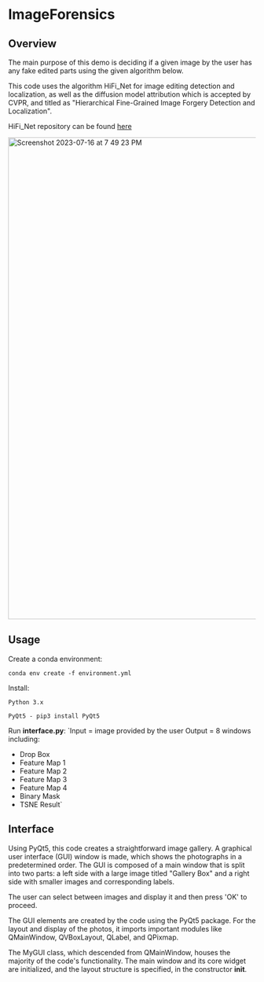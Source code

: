 # ImageForensics

## Overview
The main purpose of this demo is deciding if a given image by the user has any fake edited parts using the given algorithm below.

This code uses the algorithm HiFi_Net for image editing detection and localization, as well as the diffusion model attribution which is accepted by CVPR, and titled as "Hierarchical Fine-Grained Image Forgery Detection and Localization".

HiFi_Net repository can be found [here](https://github.com/CHELSEA234/HiFi_IFDL/tree/main)

<img width="980" alt="Screenshot 2023-07-16 at 7 49 23 PM" src="https://github.com/baranmanti/ImageForensics/assets/70177697/355dbd9d-3fef-40fb-a416-50541b7b9ff4">


## Usage 
Create a conda environment: 

`conda env create -f environment.yml`

Install:

`Python 3.x`

`PyQt5 - pip3 install PyQt5`

Run **interface.py**:
`Input = image provided by the user
 Output = 8 windows including:
   * Drop Box
   * Feature Map 1
   * Feature Map 2
   * Feature Map 3
   * Feature Map 4
   * Binary Mask
   * TSNE Result`

## Interface
Using PyQt5, this code creates a straightforward image gallery. A graphical user interface (GUI) window is made, which shows the photographs in a predetermined order. The GUI is composed of a main window that is split into two parts: a left side with a large image titled "Gallery Box" and a right side with smaller images and corresponding labels.

The user can select between images and display it and then press 'OK' to proceed.

The GUI elements are created by the code using the PyQt5 package. For the layout and display of the photos, it imports important modules like QMainWindow, QVBoxLayout, QLabel, and QPixmap.

The MyGUI class, which descended from QMainWindow, houses the majority of the code's functionality. The main window and its core widget are initialized, and the layout structure is specified, in the constructor __init__.







